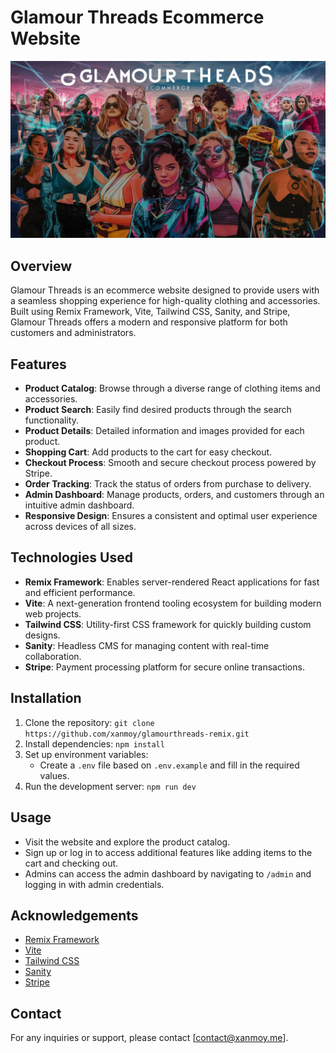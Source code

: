 # Glamour Threads Ecommerce Website
![Glamour Threads](https://github.com/xanmoy/glamourthreads-remix/blob/main/public/a-cinematic-and-captivating-cover-image-for-the-gl-6dRV1ia6TYOqCxPzxAltVA-naJbcYYkTIaTvmFxsLZuMg-.jpeg?raw=true)
## Overview
Glamour Threads is an ecommerce website designed to provide users with a seamless shopping experience for high-quality clothing and accessories. Built using Remix Framework, Vite, Tailwind CSS, Sanity, and Stripe, Glamour Threads offers a modern and responsive platform for both customers and administrators.

## Features
- **Product Catalog**: Browse through a diverse range of clothing items and accessories.
- **Product Search**: Easily find desired products through the search functionality.
- **Product Details**: Detailed information and images provided for each product.
- **Shopping Cart**: Add products to the cart for easy checkout.
- **Checkout Process**: Smooth and secure checkout process powered by Stripe.
- **Order Tracking**: Track the status of orders from purchase to delivery.
- **Admin Dashboard**: Manage products, orders, and customers through an intuitive admin dashboard.
- **Responsive Design**: Ensures a consistent and optimal user experience across devices of all sizes.

## Technologies Used
- **Remix Framework**: Enables server-rendered React applications for fast and efficient performance.
- **Vite**: A next-generation frontend tooling ecosystem for building modern web projects.
- **Tailwind CSS**: Utility-first CSS framework for quickly building custom designs.
- **Sanity**: Headless CMS for managing content with real-time collaboration.
- **Stripe**: Payment processing platform for secure online transactions.

## Installation
1. Clone the repository: `git clone https://github.com/xanmoy/glamourthreads-remix.git`
2. Install dependencies: `npm install`
3. Set up environment variables:
   - Create a `.env` file based on `.env.example` and fill in the required values.
4. Run the development server: `npm run dev`

## Usage
- Visit the website and explore the product catalog.
- Sign up or log in to access additional features like adding items to the cart and checking out.
- Admins can access the admin dashboard by navigating to `/admin` and logging in with admin credentials.


## Acknowledgements
- [Remix Framework](https://remix.run/)
- [Vite](https://vitejs.dev/)
- [Tailwind CSS](https://tailwindcss.com/)
- [Sanity](https://www.sanity.io/)
- [Stripe](https://stripe.com/)

## Contact
For any inquiries or support, please contact [contact@xanmoy.me].
